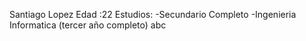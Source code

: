 Santiago Lopez
Edad :22
Estudios:
-Secundario Completo
-Ingenieria Informatica (tercer año completo) abc
